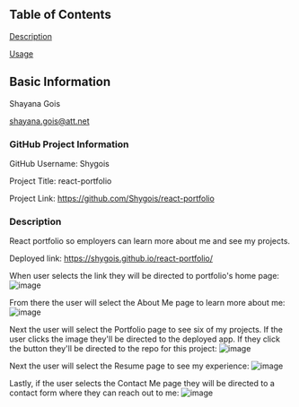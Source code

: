 ## Table of Contents 
[Description](#description)

[Usage](#usage)


## Basic Information
Shayana Gois

shayana.gois@att.net
  

### GitHub Project Information
GitHub Username: Shygois
  
Project Title: react-portfolio
  
Project Link: https://github.com/Shygois/react-portfolio


<a name="description"></a>
### Description
React portfolio so employers can learn more about me and see my projects.


<a name="usage"></a>
Deployed link: https://shygois.github.io/react-portfolio/

When user selects the link they will be directed to portfolio's home page:
![image](https://user-images.githubusercontent.com/77821135/124032782-e20cee80-d9ad-11eb-9fa9-d9989b57c7ae.png)

From there the user will select the About Me page to learn more about me:
![image](https://user-images.githubusercontent.com/77821135/124032894-108ac980-d9ae-11eb-8ab5-4e88e500efd4.png)

Next the user will select the Portfolio page to see six of my projects. If the user clicks the image they'll be directed to the deployed app. If they click the button they'll be directed to the repo for this project:
![image](https://user-images.githubusercontent.com/77821135/124033054-4f208400-d9ae-11eb-999f-b964a7ca9bda.png)

Next the user will select the Resume page to see my experience:
![image](https://user-images.githubusercontent.com/77821135/124033202-82631300-d9ae-11eb-9147-f05b23f3ed1a.png)

Lastly, if the user selects the Contact Me page they will be directed to a contact form where they can reach out to me:
![image](https://user-images.githubusercontent.com/77821135/124033278-a0c90e80-d9ae-11eb-9eef-641f2b3c4ccd.png)


 

